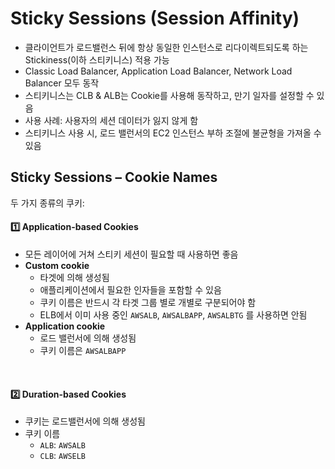 # Sticky Sessions (Session Affinity)

- 클라이언트가 로드밸런스 뒤에 항상 동일한 인스턴스로 리다이렉트되도록 하는 Stickiness(이하 스티키니스) 적용 가능
- Classic Load Balancer, Application Load Balancer, Network Load Balancer 모두 동작
- 스티키니스는 CLB & ALB는 Cookie를 사용해 동작하고, 만기 일자를 설정할 수 있음
- 사용 사례: 사용자의 세션 데이터가 잃지 않게 함
- 스티키니스 사용 시, 로드 밸런서의 EC2 인스턴스 부하 조절에 불균형을 가져올 수 있음

## Sticky Sessions – Cookie Names

두 가지 종류의 쿠키: 

#### 1️⃣ Application-based Cookies
- 모든 레이어에 거쳐 스티키 세션이 필요할 때 사용하면 좋음
- **Custom cookie**
  - 타겟에 의해 생성됨
  - 애플리케이션에서 필요한 인자들을 포함할 수 있음
  - 쿠키 이름은 반드시 각 타겟 그룹 별로 개별로 구분되어야 함
  - ELB에서 이미 사용 중인 `AWSALB`, `AWSALBAPP`, `AWSALBTG` 를 사용하면 안됨
- **Application cookie**
  - 로드 밸런서에 의해 생성됨
  - 쿠키 이름은 `AWSALBAPP`

<br/>

#### 2️⃣ Duration-based Cookies
- 쿠키는 로드밸런서에 의해 생성됨
- 쿠키 이름 
  - `ALB`: `AWSALB`
  - `CLB`: `AWSELB`



